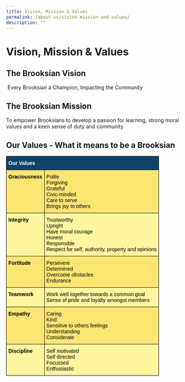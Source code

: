 ```yaml
---
title: Vision, Mission & Values
permalink: /about-us/vision-mission-and-values/
description: ""
---
```


Vision, Mission & Values
========================

The Brooksian Vision
--------------------

 Every Brooksian a Champion, Impacting the Community

The Brooksian Mission
---------------------

To empower Brooksians to develop a passion for learning, strong moral values and a keen sense of duty and community

Our Values - What it means to be a Brooksian 
---------------------------------------------

<style type="text/css">
.tg  {border-collapse:collapse;border-spacing:0;}
.tg td{border-color:black;border-style:solid;border-width:1px;font-family:Arial, sans-serif;font-size:14px;
  overflow:hidden;padding:10px 5px;word-break:normal;}
.tg th{border-color:black;border-style:solid;border-width:1px;font-family:Arial, sans-serif;font-size:14px;
  font-weight:normal;overflow:hidden;padding:10px 5px;word-break:normal;}
.tg .tg-auud{background-color:#FDF69E;color:#505050;text-align:left;vertical-align:top}
.tg .tg-1z39{background-color:#FCE573;color:#505050;font-weight:bold;text-align:left;vertical-align:top}
.tg .tg-un07{background-color:#104366;color:#FFF;font-weight:bold;text-align:left;vertical-align:top}
.tg .tg-hoi2{background-color:#FCE573;color:#505050;text-align:left;vertical-align:top}
.tg .tg-9jjg{background-color:#FDF69E;color:#505050;font-weight:bold;text-align:left;vertical-align:top}
</style>
<table class="tg">
<thead>
  <tr>
    <th class="tg-un07" colspan="2"><span style="color:#FFF">Our Values</span></th>
  </tr>
</thead>
<tbody>
  <tr>
    <td class="tg-1z39"><span style="color:#000">Graciousness</span></td>
    <td class="tg-hoi2"><span style="color:#000">Polite</span><br><span style="color:#000">Forgiving</span><br><span style="color:#000">Grateful</span><br><span style="color:#000">Civic-minded</span><br><span style="color:#000">Care to serve</span><br><span style="color:#000">Brings joy to others</span></td>
  </tr>
  <tr>
    <td class="tg-9jjg"><span style="color:#000">Integrity</span></td>
    <td class="tg-auud"><span style="color:#000">Trustworthy</span><br><span style="color:#000">Upright</span><br><span style="color:#000">Have moral courage</span><br><span style="color:#000">Honest</span><br><span style="color:#000">Responsible</span><br><span style="color:#000">Respect for self, authority, property and opinions</span></td>
  </tr>
  <tr>
    <td class="tg-1z39"><span style="color:#000">Fortitude</span></td>
    <td class="tg-hoi2"><span style="color:#000">Persevere</span><br><span style="color:#000">Determined</span><br><span style="color:#000">Overcome obstacles</span><br><span style="color:#000">Endurance</span></td>
  </tr>
  <tr>
    <td class="tg-9jjg"><span style="color:#000">Teamwork</span></td>
    <td class="tg-auud"><span style="color:#000">Work well together towards a common goal</span><br><span style="color:#000">Sense of pride and loyalty amongst members</span></td>
  </tr>
  <tr>
    <td class="tg-1z39"><span style="color:#000">Empathy</span></td>
    <td class="tg-hoi2"><span style="color:#000">Caring</span><br><span style="color:#000">Kind</span><br><span style="color:#000">Sensitive to others feelings</span><br><span style="color:#000">Understanding</span><br><span style="color:#000">Considerate</span></td>
  </tr>
  <tr>
    <td class="tg-9jjg"><span style="color:#000">Discipline</span></td>
    <td class="tg-auud"><span style="color:#000">Self motivated</span><br><span style="color:#000">Self directed</span><br><span style="color:#000">Focussed</span><br><span style="color:#000">Enthusiastic</span></td>
  </tr>
</tbody>
</table>